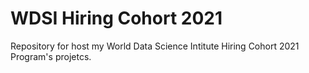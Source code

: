 # WDSI Hiring Cohort 2021

Repository for host my World Data Science Intitute Hiring Cohort 2021 Program's projetcs.
